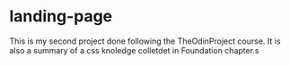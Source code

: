 # landing-page
This is my second project done following the TheOdinProject course. It is also a summary of a css knoledge colletdet in Foundation chapter.s
